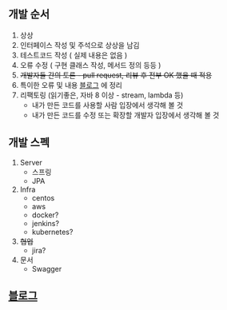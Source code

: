 ## 개발 순서
1. 상상
2. 인터페이스 작성 및 주석으로 상상을 남김
3. 테스트코드 작성 ( 실제 내용은 없음 )
4. 오류 수정 ( 구현 클래스 작성, 메서드 정의 등등 )
5. ~~개발자들 간의 토론 - pull request, 리뷰 후 전부 OK 했을 때 적용~~
6. 특이한 오류 및 내용 [블로그](https://lokie.tistory.com/category/%EB%A1%B1%EB%9F%B0%20%ED%94%84%EB%A1%9C%EC%A0%9D%ED%8A%B8) 에 정리
7. 리팩토링 (읽기좋은, 자바 8 이상 - stream, lambda 등)
    - 내가 만든 코드를 사용할 사람 입장에서 생각해 볼 것
    - 내가 만든 코드를 수정 또는 확장할 개발자 입장에서 생각해 볼 것
    
## 개발 스펙
1. Server
    - 스프링
    - JPA
2. Infra
    - centos
    - aws
    - docker?
    - jenkins?
    - kubernetes?
3. ~~협업~~
    - jira?
4. 문서
    - Swagger
    
## [블로그](https://lokie.tistory.com/category/%EB%A1%B1%EB%9F%B0%20%ED%94%84%EB%A1%9C%EC%A0%9D%ED%8A%B8) 
